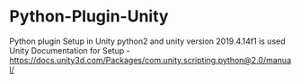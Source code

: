 # Python-Plugin-Unity
Python plugin Setup in Unity
python2 and unity version 2019.4.14f1 is used 
Unity Documentation for Setup - https://docs.unity3d.com/Packages/com.unity.scripting.python@2.0/manual/ 
